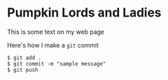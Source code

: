 # Pumpkin Lords and Ladies
This is some text on my web page 

Here's how I make a ``git`` commit
```SHELL
$ git add .
$ git commit -m "sample message"
$ git push
```